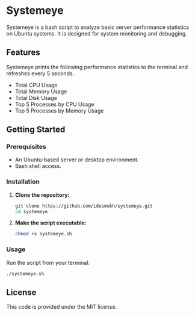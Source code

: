 # Systemeye

Systemeye is a bash script to analyze basic server performance statistics on Ubuntu systems. It is designed for system monitoring and debugging.

## Features

Systemeye prints the following performance statistics to the terminal and refreshes every 5 seconds.
- Total CPU Usage
- Total Memory Usage
- Total Disk Usage
- Top 5 Processes by CPU Usage
- Top 5 Processes by Memory Usage

## Getting Started

### Prerequisites

- An Ubuntu-based server or desktop environment.
- Bash shell access.

### Installation

1.  **Clone the repository:**
    ```bash
    git clone https://github.com/idesmukh/systemeye.git
    cd systemeye
    ```

2.  **Make the script executable:**
    ```bash
    chmod +x systemeye.sh
    ```

### Usage

Run the script from your terminal:

```bash
./systemeye.sh
```

## License

This code is provided under the MIT license.
